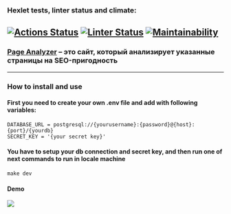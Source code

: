 ### Hexlet tests, linter status and climate:
[![Actions Status](https://github.com/Aston585/python-project-83/workflows/hexlet-check/badge.svg)](https://github.com/Aston585/python-project-83/actions)
[![Linter Status](https://github.com/Aston585/python-project-83/actions/workflows/page-analyzer.yaml/badge.svg)](https://github.com/Aston585/python-project-83/actions/workflows/page-analyzer.yaml)
[![Maintainability](https://api.codeclimate.com/v1/badges/be16049af43f0fdb99c7/maintainability)](https://codeclimate.com/github/Aston585/python-project-83/maintainability)
---
### [Page Analyzer](https://page-analyzer-8g4d.onrender.com) – это сайт, который анализирует указанные страницы на SEO-пригодность
---
### How to install and use

#### First you need to create your own .env file and add with following variables:
```commandline
DATABASE_URL = postgresql://{yourusername}:{password}@{host}:{port}/{yourdb}
SECRET_KEY = '{your secret key}'
```
#### You have to setup your db connection and secret key, and then run one of next commands to run in locale machine
```commandline
make dev 
```
#### Demo
<img src=https://cdn2.hexlet.io/store/derivatives/original/c9a309a4417c7e21276e8d7bc233c72c.gif>
